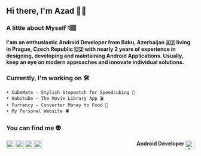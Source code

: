 ## Hi there, I'm Azad 👋🏽

### A little about Myself 👇🏽

#### I'am an enthusiastic Android Developer from Baku, Azerbaijan 🇦🇿 living in Prague, Czech Republic 🇨🇿 with nearly 2 years of experience in designing, developing and maintaining Android Applications. Usually, keep an eye on modern approaches and innovate individual solutions.

### Currently, I'm working on 🛠
```
• CubeMate - Stylish Stopwatch for Speedcubing 🧩
• Habitube – The Movie Library App 🎬
• Furrency - Converter Money to Food 🍕
• My Personal Website 🕷
```


### You can find me 👽

<a href="https://play.google.com/store/apps/developer?id=Azad+Mamiyev">
    <img align="left" alt="Google Play" width="22px" src="https://cdn.jsdelivr.net/npm/simple-icons@v3/icons/googleplay.svg" />
</a>
<a href="https://www.linkedin.com/in/azadmamiyev/">
    <img align="left" alt="Linkedin" width="22px" src="https://cdn.jsdelivr.net/npm/simple-icons@v3/icons/linkedin.svg" />
</a>
<a href="https://t.me/siftoshka">
    <img align="left" alt="Telegram" width="22px" src="https://cdn.jsdelivr.net/npm/simple-icons@v3/icons/telegram.svg" />
</a>
<a href="https://www.instagram.com/siftoshka/">
    <img align="left" alt="Instagram" width="22px" src="https://cdn.jsdelivr.net/npm/simple-icons@v3/icons/instagram.svg" />
</a>

<p align="right"> <b>Android Developer </b>
    <a href="https://siftoshka.me/">
        <img align="right" alt="Android" width="25px" src="https://cdn.jsdelivr.net/npm/simple-icons@3.1.0/icons/android.svg" />
    </a>
</p>
